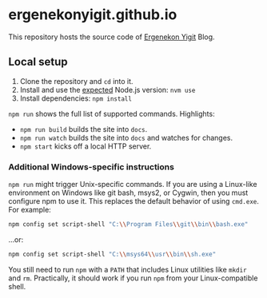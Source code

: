 # ergenekonyigit.github.io

This repository hosts the source code of [Ergenekon Yigit](https://ergenekonyigit.github.io/) Blog.

## Local setup

1. Clone the repository and `cd` into it.
1. Install and use the [expected](https://github.com/ergenekonyigit/ergenekonyigit.github.io/blob/master/.nvmrc) Node.js version: `nvm use`
1. Install dependencies: `npm install`

`npm run` shows the full list of supported commands. Highlights:

- `npm run build` builds the site into `docs`.
- `npm run watch` builds the site into `docs` and watches for changes.
- `npm start` kicks off a local HTTP server.

### Additional Windows-specific instructions

`npm run` might trigger Unix-specific commands. If you are using a Linux-like environment on Windows like git bash, msys2, or Cygwin, then you must configure npm to use it. This replaces the default behavior of using `cmd.exe`. For example:

```sh
npm config set script-shell "C:\\Program Files\\git\\bin\\bash.exe"
```

…or:

```sh
npm config set script-shell "C:\\msys64\\usr\\bin\\sh.exe"
```

You still need to run `npm` with a `PATH` that includes Linux utilities like `mkdir` and `rm`. Practically, it should work if you run `npm` from your Linux-compatible shell.
